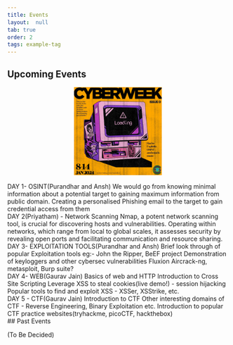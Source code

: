 ```yaml
---
title: Events
layout:  null
tab: true
order: 2
tags: example-tag
---
```

## Upcoming Events
<p align="center">
  <img src="assets/images/CyberWeeklogo.jpeg" alt="Local PNG Image" height = "200" width="200"/>
</p>
DAY 1- OSINT(Purandhar and Ansh)
We would go from knowing minimal information about a potential target to gaining maximum information from public domain.
Creating a personalised Phishing email to the target to gain credential access from them <br/>
DAY 2(Priyatham) - Network Scanning
Nmap, a potent network scanning tool, is crucial for discovering hosts and vulnerabilities. Operating within networks, which range from local to global scales, it assesses security by revealing open ports and facilitating communication and resource sharing.<br/>
DAY 3- EXPLOITATION TOOLS(Purandhar and Ansh)
Brief look through of popular Exploitation tools eg:- John the Ripper, BeEF project
Demonstration of keyloggers and other cybersec vulnerabilities
Fluxion
Aircrack-ng, metasploit, 
Burp suite?<br/>
DAY 4- WEB(Gaurav Jain)
Basics of web and HTTP
Introduction to Cross Site Scripting
Leverage XSS to steal cookies(live demo!) - session hijacking
Popular tools to find and exploit XSS - XSSer, XSStrike, etc.<br/>
DAY 5 - CTF(Gaurav Jain)
Introduction to CTF
Other interesting domains of CTF - Reverse Engineering, Binary Exploitation etc.
Introduction to popular CTF practice websites(tryhackme, picoCTF, hackthebox)
<br/>
## Past Events

(To Be Decided)
